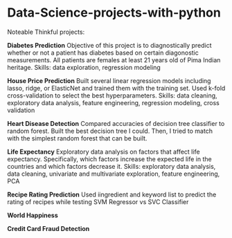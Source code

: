 # Data-Science-projects-with-python
Noteable Thinkful projects: 

__Diabetes Prediction__ Objective of this project is to diagnostically predict whether or not a patient has diabetes based on certain diagonostic measurements. All patients are females at least 21 years old of Pima Indian heritage. Skills: data exploration, regression modeling

__House Price Prediction__ Built several linear regression models including lasso, ridge, or ElasticNet and trained them with the training set. Used k-fold cross-validation to select the best hyperparameters. Skills: data cleaning, exploratory data analysis, feature engineering, regression modeling, cross validation

__Heart Disease Detection__ Compared accuracies of decision tree classifier to random forest. Built the best decision tree I could. Then, I tried to match with the simplest random forest that can be built.

__Life Expectancy__ Exploratory data analysis on factors that affect life expectancy. Specifically, which factors increase the expected life in the countries and which factors decrease it. Skills: exploratory data analysis, data cleaning, univariate and multivariate exploration, feature engineering, PCA

__Recipe Rating Prediction__ Used iingredient and keyword list to predict the rating of recipes while testing SVM Regressor vs SVC Classifier

__World Happiness__

__Credit Card Fraud Detection__
